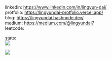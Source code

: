 linkedin: https://www.linkedin.com/in/lingyun-dai/
<br>
protfolio: https://lingyundai-protfolio.vercel.app/
<br>
blog: https://lingyundai.hashnode.dev/
<br>
medium: https://medium.com/@lingyundai7
<br>
leetcode: 

stats:
<br>
![](https://github-readme-stats.vercel.app/api?username=lingyundai&theme=nord&hide_border=true&include_all_commits=true&count_private=true)<br/>

![](https://github-readme-stats.vercel.app/api/top-langs/?username=lingyundai&theme=nord&hide_border=true&include_all_commits=true&count_private=true&layout=compact)<br/>

